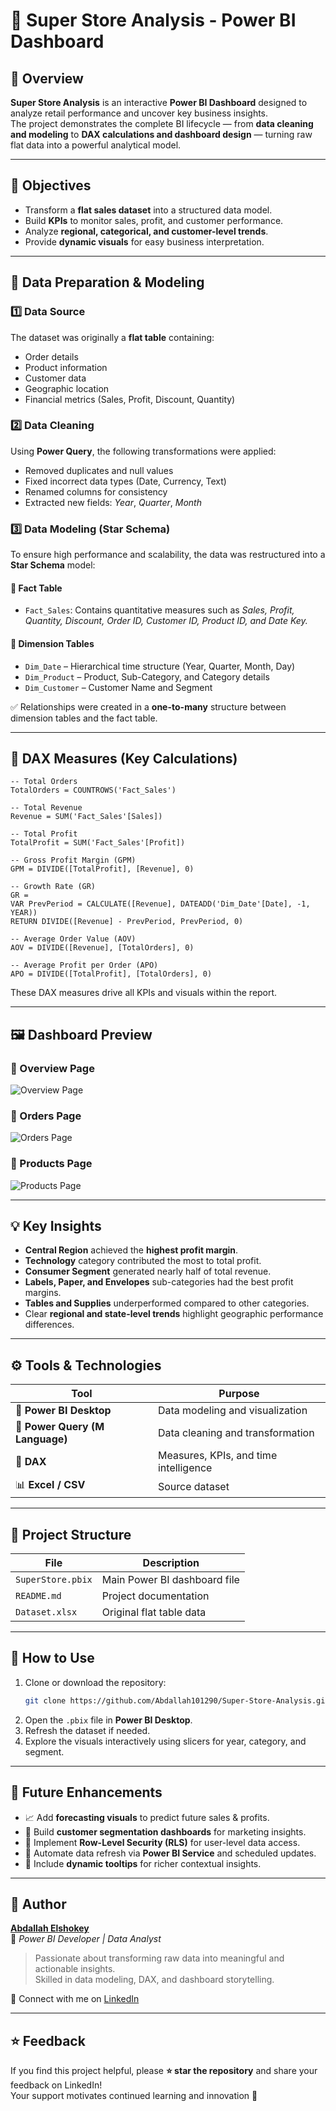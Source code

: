 # 🏬 Super Store Analysis - Power BI Dashboard

## 📖 Overview

**Super Store Analysis** is an interactive **Power BI Dashboard** designed to analyze retail performance and uncover key business insights.  
The project demonstrates the complete BI lifecycle — from **data cleaning and modeling** to **DAX calculations and dashboard design** — turning raw flat data into a powerful analytical model.

---

## 🎯 Objectives

- Transform a **flat sales dataset** into a structured data model.  
- Build **KPIs** to monitor sales, profit, and customer performance.  
- Analyze **regional, categorical, and customer-level trends**.  
- Provide **dynamic visuals** for easy business interpretation.

---

## 🧹 Data Preparation & Modeling

### 1️⃣ Data Source
The dataset was originally a **flat table** containing:
- Order details  
- Product information  
- Customer data  
- Geographic location  
- Financial metrics (Sales, Profit, Discount, Quantity)  

### 2️⃣ Data Cleaning
Using **Power Query**, the following transformations were applied:
- Removed duplicates and null values  
- Fixed incorrect data types (Date, Currency, Text)  
- Renamed columns for consistency  
- Extracted new fields: *Year*, *Quarter*, *Month*  

### 3️⃣ Data Modeling (Star Schema)
To ensure high performance and scalability, the data was restructured into a **Star Schema** model:

#### 🔸 Fact Table
- `Fact_Sales`: Contains quantitative measures such as *Sales, Profit, Quantity, Discount, Order ID, Customer ID, Product ID, and Date Key.*

#### 🔸 Dimension Tables
- `Dim_Date` – Hierarchical time structure (Year, Quarter, Month, Day)  
- `Dim_Product` – Product, Sub-Category, and Category details  
- `Dim_Customer` – Customer Name and Segment  


✅ Relationships were created in a **one-to-many** structure between dimension tables and the fact table.

---

## 🧮 DAX Measures (Key Calculations)

```DAX
-- Total Orders
TotalOrders = COUNTROWS('Fact_Sales')

-- Total Revenue
Revenue = SUM('Fact_Sales'[Sales])

-- Total Profit
TotalProfit = SUM('Fact_Sales'[Profit])

-- Gross Profit Margin (GPM)
GPM = DIVIDE([TotalProfit], [Revenue], 0)

-- Growth Rate (GR)
GR = 
VAR PrevPeriod = CALCULATE([Revenue], DATEADD('Dim_Date'[Date], -1, YEAR))
RETURN DIVIDE([Revenue] - PrevPeriod, PrevPeriod, 0)

-- Average Order Value (AOV)
AOV = DIVIDE([Revenue], [TotalOrders], 0)

-- Average Profit per Order (APO)
APO = DIVIDE([TotalProfit], [TotalOrders], 0)
```

These DAX measures drive all KPIs and visuals within the report.

---

## 🖼️ Dashboard Preview

### 🔹 Overview Page  
![Overview Page](scren1.png)

### 🔹 Orders Page  
![Orders Page](scren2.png)

### 🔹 Products Page  
![Products Page](scren3.png)

---

## 💡 Key Insights

- **Central Region** achieved the **highest profit margin**.  
- **Technology** category contributed the most to total profit.  
- **Consumer Segment** generated nearly half of total revenue.  
- **Labels, Paper, and Envelopes** sub-categories had the best profit margins.  
- **Tables and Supplies** underperformed compared to other categories.  
- Clear **regional and state-level trends** highlight geographic performance differences.  

---

## ⚙️ Tools & Technologies

| Tool | Purpose |
|------|----------|
| 🧩 **Power BI Desktop** | Data modeling and visualization |
| 🧮 **Power Query (M Language)** | Data cleaning and transformation |
| 🧠 **DAX** | Measures, KPIs, and time intelligence |
| 📊 **Excel / CSV** | Source dataset |

---

## 📁 Project Structure

| File | Description |
|------|--------------|
| `SuperStore.pbix` | Main Power BI dashboard file |
| `README.md` | Project documentation |
| `Dataset.xlsx` | Original flat table data |

---

## 🚀 How to Use

1. Clone or download the repository:
   ```bash
   git clone https://github.com/Abdallah101290/Super-Store-Analysis.git
   ```
2. Open the `.pbix` file in **Power BI Desktop**.  
3. Refresh the dataset if needed.  
4. Explore the visuals interactively using slicers for year, category, and segment.

---

## 🧭 Future Enhancements

- 📈 Add **forecasting visuals** to predict future sales & profits.  
- 👥 Build **customer segmentation dashboards** for marketing insights.  
- 🔐 Implement **Row-Level Security (RLS)** for user-level data access.  
- 🔄 Automate data refresh via **Power BI Service** and scheduled updates.  
- 💬 Include **dynamic tooltips** for richer contextual insights.

---

## 👤 Author

**[Abdallah Elshokey](https://www.linkedin.com/in/abdallah-elshokey-230b95225/)**  
💼 *Power BI Developer | Data Analyst*  

> Passionate about transforming raw data into meaningful and actionable insights.  
> Skilled in data modeling, DAX, and dashboard storytelling.

📍 Connect with me on [LinkedIn](https://www.linkedin.com/in/abdallah-elshokey-230b95225/)

---

## ⭐ Feedback

If you find this project helpful, please **⭐ star the repository** and share your feedback on LinkedIn!  
Your support motivates continued learning and innovation 🚀

